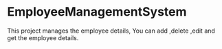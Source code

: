 # EmployeeManagementSystem
This project manages the employee details, You can add ,delete ,edit and get the employee details.
